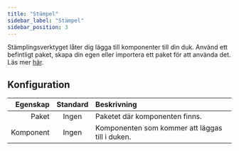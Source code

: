 ```yaml
---
title: "Stämpel"
sidebar_label: "Stämpel"
sidebar_position: 3
---
```


Stämplingsverktyget låter dig lägga till komponenter till din duk. Använd ett befintligt paket, skapa din egen eller importera ett paket för att använda det. Läs mer [här](../pack).

## Konfiguration

|  Egenskap | Standard | Beskrivning                                     |
| ---------:|:--------:|:----------------------------------------------- |
|     Paket |  Ingen   | Paketet där komponenten finns.                  |
| Komponent |  Ingen   | Komponenten som kommer att läggas till i duken. |
